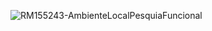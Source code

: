 ![RM155243-AmbienteLocalPesquiaFuncional](https://user-images.githubusercontent.com/1022974/228053105-5070f367-236d-499f-a64b-1d00a30ec311.gif)
